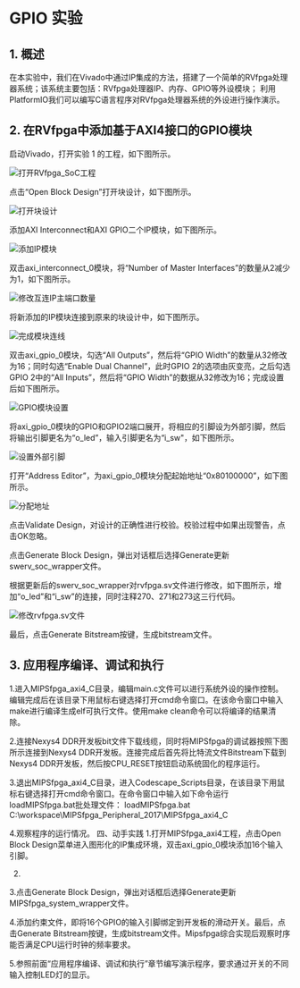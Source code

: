 # GPIO 实验

## 1. 概述
在本实验中，我们在Vivado中通过IP集成的方法，搭建了一个简单的RVfpga处理器系统；该系统主要包括：RVfpga处理器IP、内存、GPIO等外设模块；
利用PlatformIO我们可以编写C语言程序对RVfpga处理器系统的外设进行操作演示。

## 2. 在RVfpga中添加基于AXI4接口的GPIO模块
启动Vivado，打开实验 1 的工程，如下图所示。

![打开RVfpga_SoC工程](image_2022010601.png)

点击“Open Block Design”打开块设计，如下图所示。

![打开块设计](image_2022010602.png)

添加AXI Interconnect和AXI GPIO二个IP模块，如下图所示。

![添加IP模块](image_2022010603.png)

双击axi_interconnect_0模块，将“Number of Master Interfaces”的数量从2减少为1，如下图所示。

![修改互连IP主端口数量](image_2022010605.png)

将新添加的IP模块连接到原来的块设计中，如下图所示。

![完成模块连线](image_2022010606.png)

双击axi_gpio_0模块，勾选“All Outputs”，然后将“GPIO Width”的数量从32修改为16；同时勾选“Enable Dual Channel”，此时GPIO 2的选项由灰变亮，之后勾选GPIO 2中的“All Inputs”，然后将“GPIO Width”的数据从32修改为16；完成设置后如下图所示。

![GPIO模块设置](image_2022010607.png)

将axi_gpio_0模块的GPIO和GPIO2端口展开，将相应的引脚设为外部引脚，然后将输出引脚更名为“o_led”，输入引脚更名为“i_sw"，如下图所示。

![设置外部引脚](image_2022010608.png)

打开“Address Editor”，为axi_gpio_0模块分配起始地址“0x80100000”，如下图所示。

![分配地址](image_2022010609.png)

点击Validate Design，对设计的正确性进行校验。校验过程中如果出现警告，点击OK忽略。

点击Generate Block Design，弹出对话框后选择Generate更新swerv_soc_wrapper文件。

根据更新后的swerv_soc_wrapper对rvfpga.sv文件进行修改，如下图所示，增加“o_led”和“i_sw”的连接，同时注释270、271和273这三行代码。

![修改rvfpga.sv文件](image_2022010610.png)

最后，点击Generate Bitstream按键，生成bitstream文件。

## 3. 应用程序编译、调试和执行




1.进入MIPSfpga_axi4_C目录，编辑main.c文件可以进行系统外设的操作控制。编辑完成后在该目录下用鼠标右键选择打开cmd命令窗口。在该命令窗口中输入make进行编译生成elf可执行文件。使用make clean命令可以将编译的结果清除。

2.连接Nexys4 DDR开发板bit文件下载线缆，同时将MIPSfpga的调试器按照下图所示连接到Nexys4 DDR开发板。连接完成后首先将比特流文件Bitstream下载到Nexys4 DDR开发板，然后按CPU_RESET按钮启动系统固化的程序运行。


3.退出MIPSfpga_axi4_C目录，进入Codescape_Scripts目录，在该目录下用鼠标右键选择打开cmd命令窗口。在命令窗口中输入如下命令运行loadMIPSfpga.bat批处理文件：
loadMIPSfpga.bat C:\workspace\MIPSfpga_Peripheral_2017\MIPSfpga_axi4_C

4.观察程序的运行情况。
四、动手实践
1.打开MIPSfpga_axi4工程，点击Open Block Design菜单进入图形化的IP集成环境，双击axi_gpio_0模块添加16个输入引脚。

2.
3.点击Generate Block Design，弹出对话框后选择Generate更新MIPSfpga_system_wrapper文件。


4.添加约束文件，即将16个GPIO的输入引脚绑定到开发板的滑动开关。最后，点击Generate Bitstream按键，生成bitstream文件。Mipsfpga综合实现后观察时序能否满足CPU运行时钟的频率要求。

5.参照前面“应用程序编译、调试和执行”章节编写演示程序，要求通过开关的不同输入控制LED灯的显示。



